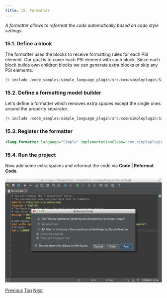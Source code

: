 ```yaml
---
title: 15. Formatter
---
```


*A formatter allows to reformat the code automatically based on code style settings.*

### 15.1. Define a block

The formatter uses the blocks to receive formatting rules for each PSI element.
Our goal is to cover each PSI element with such block. Since each block builds own children blocks we can generate extra blocks or skip any PSI elements.

```java
{% include /code_samples/simple_language_plugin/src/com/simpleplugin/SimpleBlock.java %}
```

### 15.2. Define a formatting model builder

Let's define a formatter which removes extra spaces except the single ones around the property separator.

```java
{% include /code_samples/simple_language_plugin/src/com/simpleplugin/SimpleFormattingModelBuilder.java %}
```

### 15.3. Register the formatter

```xml
<lang.formatter language="Simple" implementationClass="com.simpleplugin.SimpleFormattingModelBuilder"/>
```

### 15.4. Run the project

Now add some extra spaces and reformat the code via **Code \| Reformat Code**.

![Formatter](img/formatter.png)

[Previous](structure_view_factory.md)
[Top](/tutorials/custom_language_support_tutorial.md)
[Next](code_style_settings.md)



